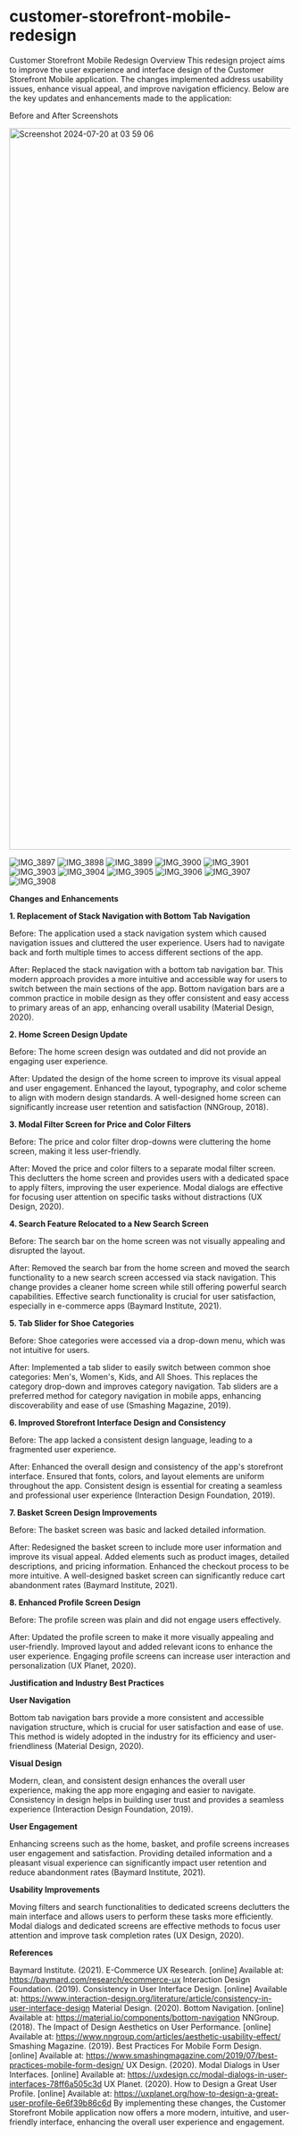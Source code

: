 # customer-storefront-mobile-redesign

Customer Storefront Mobile Redesign
Overview
This redesign project aims to improve the user experience and interface design of the Customer Storefront Mobile application. The changes implemented address usability issues, enhance visual appeal, and improve navigation efficiency. Below are the key updates and enhancements made to the application:

Before and After Screenshots

<img width="1292" alt="Screenshot 2024-07-20 at 03 59 06" src="https://github.com/user-attachments/assets/3f3e1b47-a277-4e88-998b-b067a0637d2b">

![IMG_3897](https://github.com/user-attachments/assets/a39cb7bb-d2b9-4b2e-abdd-c2f5015147d1)
![IMG_3898](https://github.com/user-attachments/assets/7d389787-1574-48f3-8d49-763476d702b6)
![IMG_3899](https://github.com/user-attachments/assets/7cf5798f-e2e6-4de2-8a70-00dbb086d07d)
![IMG_3900](https://github.com/user-attachments/assets/cddb48fe-64f8-41a8-be39-fdffd7944843)
![IMG_3901](https://github.com/user-attachments/assets/b48f635d-6b37-41cd-a493-05b772236a02)
![IMG_3903](https://github.com/user-attachments/assets/dceca057-2433-4f17-8dd6-e76ae94b9dae)
![IMG_3904](https://github.com/user-attachments/assets/9f7c88d1-db66-49cd-aec0-1cd24dcfd1ea)
![IMG_3905](https://github.com/user-attachments/assets/f7b45e2f-170b-4c03-9521-9cc8b854339e)
![IMG_3906](https://github.com/user-attachments/assets/8b915ad3-752f-4983-a3eb-380d86009117)
![IMG_3907](https://github.com/user-attachments/assets/4e498c21-f041-40ee-9a05-fad645406976)
![IMG_3908](https://github.com/user-attachments/assets/6d2fbb2a-b0d4-45e7-8437-fe93e431d4d7)


**Changes and Enhancements**

**1. Replacement of Stack Navigation with Bottom Tab Navigation**

Before: The application used a stack navigation system which caused navigation issues and cluttered the user experience. Users had to navigate back and forth multiple times to access different sections of the app.

After: Replaced the stack navigation with a bottom tab navigation bar. This modern approach provides a more intuitive and accessible way for users to switch between the main sections of the app. Bottom navigation bars are a common practice in mobile design as they offer consistent and easy access to primary areas of an app, enhancing overall usability (Material Design, 2020).

**2. Home Screen Design Update**

Before: The home screen design was outdated and did not provide an engaging user experience.

After: Updated the design of the home screen to improve its visual appeal and user engagement. Enhanced the layout, typography, and color scheme to align with modern design standards. A well-designed home screen can significantly increase user retention and satisfaction (NNGroup, 2018).

**3. Modal Filter Screen for Price and Color Filters**

Before: The price and color filter drop-downs were cluttering the home screen, making it less user-friendly.

After: Moved the price and color filters to a separate modal filter screen. This declutters the home screen and provides users with a dedicated space to apply filters, improving the user experience. Modal dialogs are effective for focusing user attention on specific tasks without distractions (UX Design, 2020).

**4. Search Feature Relocated to a New Search Screen**

Before: The search bar on the home screen was not visually appealing and disrupted the layout.

After: Removed the search bar from the home screen and moved the search functionality to a new search screen accessed via stack navigation. This change provides a cleaner home screen while still offering powerful search capabilities. Effective search functionality is crucial for user satisfaction, especially in e-commerce apps (Baymard Institute, 2021).

**5. Tab Slider for Shoe Categories**

Before: Shoe categories were accessed via a drop-down menu, which was not intuitive for users.

After: Implemented a tab slider to easily switch between common shoe categories: Men's, Women's, Kids, and All Shoes. This replaces the category drop-down and improves category navigation. Tab sliders are a preferred method for category navigation in mobile apps, enhancing discoverability and ease of use (Smashing Magazine, 2019).

**6. Improved Storefront Interface Design and Consistency**

Before: The app lacked a consistent design language, leading to a fragmented user experience.

After: Enhanced the overall design and consistency of the app's storefront interface. Ensured that fonts, colors, and layout elements are uniform throughout the app. Consistent design is essential for creating a seamless and professional user experience (Interaction Design Foundation, 2019).

**7. Basket Screen Design Improvements**

Before: The basket screen was basic and lacked detailed information.

After: Redesigned the basket screen to include more user information and improve its visual appeal. Added elements such as product images, detailed descriptions, and pricing information. Enhanced the checkout process to be more intuitive. A well-designed basket screen can significantly reduce cart abandonment rates (Baymard Institute, 2021).

**8. Enhanced Profile Screen Design**

Before: The profile screen was plain and did not engage users effectively.

After: Updated the profile screen to make it more visually appealing and user-friendly. Improved layout and added relevant icons to enhance the user experience. Engaging profile screens can increase user interaction and personalization (UX Planet, 2020).

**Justification and Industry Best Practices**

**User Navigation**

Bottom tab navigation bars provide a more consistent and accessible navigation structure, which is crucial for user satisfaction and ease of use. This method is widely adopted in the industry for its efficiency and user-friendliness (Material Design, 2020).

**Visual Design**

Modern, clean, and consistent design enhances the overall user experience, making the app more engaging and easier to navigate. Consistency in design helps in building user trust and provides a seamless experience (Interaction Design Foundation, 2019).

**User Engagement**

Enhancing screens such as the home, basket, and profile screens increases user engagement and satisfaction. Providing detailed information and a pleasant visual experience can significantly impact user retention and reduce abandonment rates (Baymard Institute, 2021).

**Usability Improvements**

Moving filters and search functionalities to dedicated screens declutters the main interface and allows users to perform these tasks more efficiently. Modal dialogs and dedicated screens are effective methods to focus user attention and improve task completion rates (UX Design, 2020).

**References**

Baymard Institute. (2021). E-Commerce UX Research. [online] Available at: https://baymard.com/research/ecommerce-ux
Interaction Design Foundation. (2019). Consistency in User Interface Design. [online] Available at: https://www.interaction-design.org/literature/article/consistency-in-user-interface-design
Material Design. (2020). Bottom Navigation. [online] Available at: https://material.io/components/bottom-navigation
NNGroup. (2018). The Impact of Design Aesthetics on User Performance. [online] Available at: https://www.nngroup.com/articles/aesthetic-usability-effect/
Smashing Magazine. (2019). Best Practices For Mobile Form Design. [online] Available at: https://www.smashingmagazine.com/2019/07/best-practices-mobile-form-design/
UX Design. (2020). Modal Dialogs in User Interfaces. [online] Available at: https://uxdesign.cc/modal-dialogs-in-user-interfaces-78ff6a505c3d
UX Planet. (2020). How to Design a Great User Profile. [online] Available at: https://uxplanet.org/how-to-design-a-great-user-profile-6e6f39b86c6d
By implementing these changes, the Customer Storefront Mobile application now offers a more modern, intuitive, and user-friendly interface, enhancing the overall user experience and engagement.
